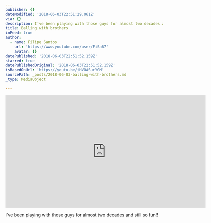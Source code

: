```yaml
---
publisher: {}
dateModified: '2018-06-03T22:51:29.061Z'
via: {}
description: I’ve been playing with those guys for almost two decades and still so fun!!
title: Balling with brothers
inFeed: true
author:
  - name: Filipe Santos
    url: 'https://www.youtube.com/user/FiSa67'
    avatar: {}
datePublished: '2018-06-03T22:51:52.159Z'
starred: true
datePublishedOriginal: '2018-06-03T22:51:52.159Z'
isBasedOnUrl: 'https://youtu.be/iHVOASurYGM'
sourcePath: _posts/2018-06-03-balling-with-brothers.md
_type: MediaObject

---
```

<iframe src="https://cdn.embedly.com/widgets/media.html?src=https%3A%2F%2Fwww.youtube.com%2Fembed%2FiHVOASurYGM%3Ffeature%3Doembed&amp;url=http%3A%2F%2Fwww.youtube.com%2Fwatch%3Fv%3DiHVOASurYGM&amp;image=https%3A%2F%2Fi.ytimg.com%2Fvi%2FiHVOASurYGM%2Fhqdefault.jpg&amp;key=a715cf41cc93453ca338d350cd26f87b&amp;type=text%2Fhtml&amp;schema=youtube" width="640" height="360" scrolling="no" frameborder="0" allowfullscreen="" style=""></iframe>

I've been playing with those guys for almost two decades and still so fun!!